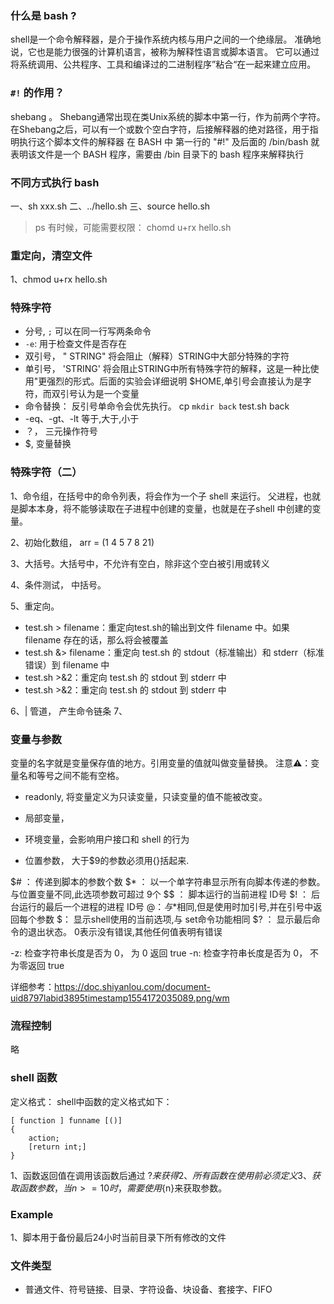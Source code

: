 


### 什么是 bash ?

shell是一个命令解释器，是介于操作系统内核与用户之间的一个绝缘层。
准确地说，它也是能力很强的计算机语言，被称为解释性语言或脚本语言。
它可以通过将系统调用、公共程序、工具和编译过的二进制程序”粘合“在一起来建立应用。


### `#!` 的作用？
shebang 。
Shebang通常出现在类Unix系统的脚本中第一行，作为前两个字符。在Shebang之后，可以有一个或数个空白字符，后接解释器的绝对路径，用于指明执行这个脚本文件的解释器
在 BASH 中 第一行的 "#!" 及后面的 /bin/bash 
就表明该文件是一个 BASH 程序，需要由 /bin 目录下的 bash 程序来解释执行


### 不同方式执行 bash

一、sh xxx.sh
二、../hello.sh 
三、source hello.sh 

> ps 有时候，可能需要权限： chomd u+rx hello.sh

###  重定向，清空文件
1、chmod u+rx hello.sh

### 特殊字符

- 分号, `;` 可以在同一行写两条命令
- `-e`: 用于检查文件是否存在
- 双引号， " STRING" 将会阻止（解释）STRING中大部分特殊的字符
- 单引号， 'STRING' 将会阻止STRING中所有特殊字符的解释，这是一种比使用"更强烈的形式。后面的实验会详细说明
$HOME,单引号会直接认为是字符，而双引号认为是一个变量
- 命令替换： 反引号单命令会优先执行。 cp `mkdir back` test.sh back
- -eq、-gt、-lt 等于,大于,小于
- ？， 三元操作符号
- $, 变量替换


### 特殊字符（二） 
1、命令组，在括号中的命令列表，将会作为一个子 shell 来运行。
父进程，也就是脚本本身，将不能够读取在子进程中创建的变量，也就是在子shell 中创建的变量。 

2、初始化数组， arr = (1 4 5 7 8 21)

3、大括号。大括号中，不允许有空白，除非这个空白被引用或转义

4、条件测试， 中括号。

5、重定向。 
- test.sh > filename：重定向test.sh的输出到文件 filename 中。如果 filename 存在的话，那么将会被覆盖
- test.sh &> filename：重定向 test.sh 的 stdout（标准输出）和 stderr（标准错误）到 filename 中
- test.sh >&2：重定向 test.sh 的 stdout 到 stderr 中
- test.sh >&2：重定向 test.sh 的 stdout 到 stderr 中

6、| 管道， 产生命令链条
7、

### 变量与参数
变量的名字就是变量保存值的地方。引用变量的值就叫做变量替换。
注意⚠️：变量名和等号之间不能有空格。

- readonly, 将变量定义为只读变量，只读变量的值不能被改变。

- 局部变量，
- 环境变量，会影响用户接口和 shell 的行为
- 位置参数， 大于$9的参数必须用{}括起来.

$# ： 传递到脚本的参数个数
$* ： 以一个单字符串显示所有向脚本传递的参数。与位置变量不同,此选项参数可超过 9个
$$ ： 脚本运行的当前进程 ID号
$! ： 后台运行的最后一个进程的进程 ID号
$@ ： 与$*相同,但是使用时加引号,并在引号中返回每个参数
$： 显示shell使用的当前选项,与 set命令功能相同
$? ： 显示最后命令的退出状态。 0表示没有错误,其他任何值表明有错误


-z: 检查字符串长度是否为 0， 为 0 返回 true 
-n: 检查字符串长度是否为 0， 不为零返回 true

详细参考：https://doc.shiyanlou.com/document-uid8797labid3895timestamp1554172035089.png/wm

### 流程控制
略

### shell 函数

定义格式：
shell中函数的定义格式如下：

```
[ function ] funname [()]
{
    action;
    [return int;]
}
```

1、函数返回值在调用该函数后通过 $? 来获得
2、所有函数在使用前必须定义
3、获取函数参数，当n>=10时，需要使用${n}来获取参数。

### Example
1、脚本用于备份最后24小时当前目录下所有修改的文件


### 文件类型
- 普通文件、符号链接、目录、字符设备、块设备、套接字、FIFO 
